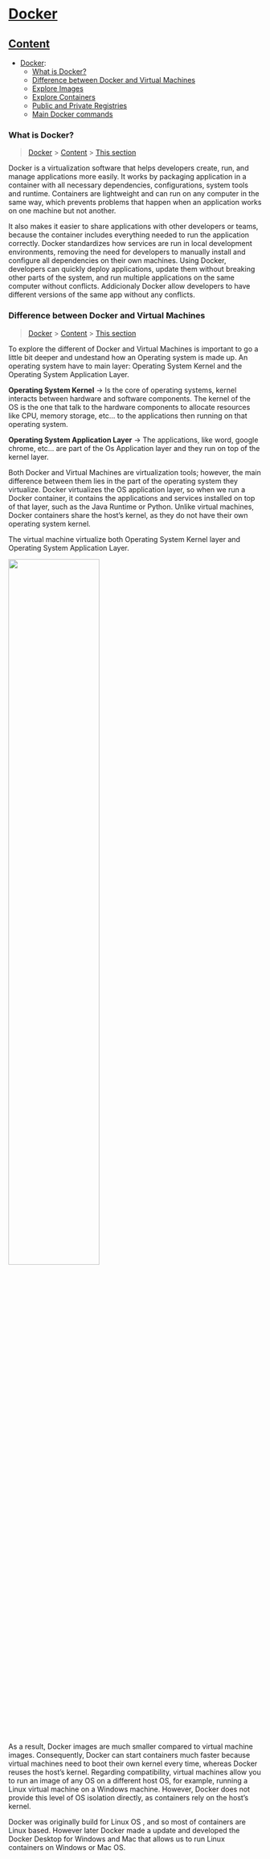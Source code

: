 # [Docker](#Docker)

## [Content](#content)

- [Docker](Docker.md):
    - [What is Docker?](#introduction)
    - [Difference between Docker and Virtual Machines](#machines)
    - [Explore Images](#images)
    - [Explore Containers](#containers)
    - [Public and Private Registries](#registries)
    - [Main Docker commands](#commands)


### What is Docker?
> [Docker](#Docker) > [Content](#content) > [This section](#introduction)

Docker is a virtualization software that helps developers create, run, and manage applications more easily. It works by packaging application in a container with all necessary dependencies, configurations, system tools and runtime. Containers are lightweight and can run on any computer in the same way, which prevents problems that happen when an application works on one machine but not another. 

It also makes it easier to share applications with other developers or teams, because the container includes everything needed to run the application correctly. Docker standardizes how services are run in local development environments, removing the need for developers to manually install and configure all dependencies on their own machines. Using Docker, developers can quickly deploy applications, update them without breaking other parts of the system, and run multiple applications on the same computer without conflicts. Addicionaly Docker allow developers to have different versions of the same app without any conflicts. 

### Difference between Docker and Virtual Machines
> [Docker](#Docker) > [Content](#content) > [This section](#machines)

To explore the different of Docker and Virtual Machines is important to go a little bit deeper and undestand how an Operating system is made up. An operating system have to main layer: Operating System Kernel and the Operating System Application Layer. 

**Operating System Kernel** -> Is the core of operating systems, kernel interacts between hardware and software components. The kernel of the OS is the one that talk to the hardware components to allocate resources like CPU, memory storage, etc... to the applications then running on that operating system. 

**Operating System Application Layer** -> The applications, like word, google chrome, etc... are part of the Os Application layer and they run on top of the kernel layer.

Both Docker and Virtual Machines are virtualization tools; however, the main difference between them lies in the part of the operating system they virtualize. Docker virtualizes the OS application layer, so when we run a Docker container, it contains the applications and services installed on top of that layer, such as the Java Runtime or Python. Unlike virtual machines, Docker containers share the host’s kernel, as they do not have their own operating system kernel.

The virtual machine virtualize both Operating System Kernel layer and Operating System Application Layer. 

<img width="60%"  alt="" src="https://github.com/user-attachments/assets/b3e8b694-e976-436f-a522-e8312bbe79a8" />


As a result, Docker images are much smaller compared to virtual machine images. Consequently, Docker can start containers much faster because virtual machines need to boot their own kernel every time, whereas Docker reuses the host’s kernel. Regarding compatibility, virtual machines allow you to run an image of any OS on a different host OS, for example, running a Linux virtual machine on a Windows machine. However, Docker does not provide this level of OS isolation directly, as containers rely on the host’s kernel. 

Docker was originally build for Linux OS , and so most of containers are Linux based. However later Docker made a update and developed the Docker Desktop for Windows and Mac that allows us to run Linux containers on Windows or Mac OS. 




